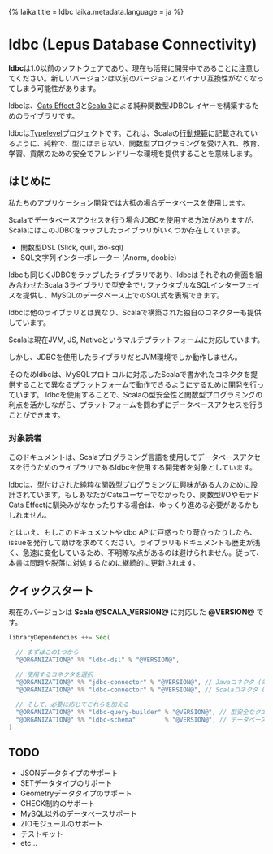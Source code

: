 {%
laika.title = ldbc
laika.metadata.language = ja
%}

# ldbc (Lepus Database Connectivity)

**ldbc**は1.0以前のソフトウェアであり、現在も活発に開発中であることに注意してください。新しいバージョンは以前のバージョンとバイナリ互換性がなくなってしまう可能性があります。

ldbcは、[Cats Effect 3](https://typelevel.org/cats-effect/)と[Scala 3](https://github.com/scala/scala3)による純粋関数型JDBCレイヤーを構築するためのライブラリです。

ldbcは[Typelevel](http://typelevel.org/)プロジェクトです。これは、Scalaの[行動規範](http://scala-lang.org/conduct.html)に記載されているように、純粋で、型にはまらない、関数型プログラミングを受け入れ、教育、学習、貢献のための安全でフレンドリーな環境を提供することを意味します。

## はじめに

私たちのアプリケーション開発では大抵の場合データベースを使用します。

Scalaでデータベースアクセスを行う場合JDBCを使用する方法がありますが、ScalaにはこのJDBCをラップしたライブラリがいくつか存在しています。

- 関数型DSL (Slick, quill, zio-sql)
- SQL文字列インターポレーター (Anorm, doobie)

ldbcも同じくJDBCをラップしたライブラリであり、ldbcはそれぞれの側面を組み合わせたScala 3ライブラリで型安全でリファクタブルなSQLインターフェイスを提供し、MySQLのデータベース上でのSQL式を表現できます。

ldbcは他のライブラリとは異なり、Scalaで構築された独自のコネクターも提供しています。

Scalaは現在JVM, JS, Nativeというマルチプラットフォームに対応しています。

しかし、JDBCを使用したライブラリだとJVM環境でしか動作しません。

そのためldbcは、MySQLプロトコルに対応したScalaで書かれたコネクタを提供することで異なるプラットフォームで動作できるようにするために開発を行っています。
ldbcを使用することで、Scalaの型安全性と関数型プログラミングの利点を活かしながら、プラットフォームを問わずにデータベースアクセスを行うことができます。

### 対象読者

このドキュメントは、Scalaプログラミング言語を使用してデータベースアクセスを行うためのライブラリであるldbcを使用する開発者を対象としています。

ldbcは、型付けされた純粋な関数型プログラミングに興味がある人のために設計されています。もしあなたがCatsユーザーでなかったり、関数型I/OやモナドCats Effectに馴染みがなかったりする場合は、ゆっくり進める必要があるかもしれません。

とはいえ、もしこのドキュメントやldbc APIに戸惑ったり苛立ったりしたら、issueを発行して助けを求めてください。ライブラリもドキュメントも歴史が浅く、急速に変化しているため、不明瞭な点があるのは避けられません。従って、本書は問題や脱落に対処するために継続的に更新されます。

## クイックスタート

現在のバージョンは **Scala @SCALA_VERSION@** に対応した **@VERSION@** です。

```scala
libraryDependencies ++= Seq(

  // まずはこの1つから
  "@ORGANIZATION@" %% "ldbc-dsl" % "@VERSION@",
  
  // 使用するコネクタを選択
  "@ORGANIZATION@" %% "jdbc-connector" % "@VERSION@", // Javaコネクタ (対応プラットフォーム: JVM)
  "@ORGANIZATION@" %% "ldbc-connector" % "@VERSION@", // Scalaコネクタ (対応プラットフォーム: JVM, JS, Native)

  // そして、必要に応じてこれらを加える
  "@ORGANIZATION@" %% "ldbc-query-builder" % "@VERSION@", // 型安全なクエリ構築
  "@ORGANIZATION@" %% "ldbc-schema"        % "@VERSION@", // データベーススキーマの構築
)
```

## TODO

- JSONデータタイプのサポート
- SETデータタイプのサポート
- Geometryデータタイプのサポート
- CHECK制約のサポート
- MySQL以外のデータベースサポート
- ZIOモジュールのサポート
- テストキット
- etc...
